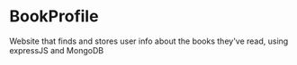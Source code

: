 # BookProfile
Website that finds and stores user info about the books they've read, using expressJS and MongoDB
